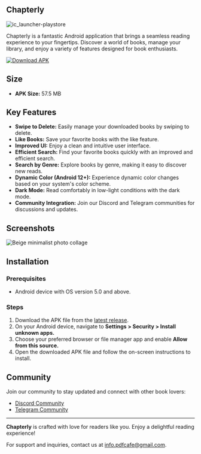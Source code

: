 ## Chapterly

![ic_launcher-playstore](https://github.com/jordan-jakisa/novelly/assets/72340216/1881cd4f-e2c4-473c-97b0-c4c6df9d6bc4)


Chapterly is a fantastic Android application that brings a seamless reading experience to your fingertips. Discover a world of books, manage your library, and enjoy a variety of features designed for book enthusiasts.

[![Download APK](https://upload.wikimedia.org/wikipedia/commons/1/11/Download_apk.png)](https://github.com/jordan-jakisa/novelly/releases/download/v0.0.1-alpha/chapterly-v0.0.1-alpha.apk)


## Size

- **APK Size:** 57.5 MB



## Key Features

- **Swipe to Delete:** Easily manage your downloaded books by swiping to delete.
- **Like Books:** Save your favorite books with the like feature.
- **Improved UI:** Enjoy a clean and intuitive user interface.
- **Efficient Search:** Find your favorite books quickly with an improved and efficient search.
- **Search by Genre:** Explore books by genre, making it easy to discover new reads.
- **Dynamic Color (Android 12+):** Experience dynamic color changes based on your system's color scheme.
- **Dark Mode:** Read comfortably in low-light conditions with the dark mode.
- **Community Integration:** Join our Discord and Telegram communities for discussions and updates.

## Screenshots
![Beige minimalist photo collage](https://github.com/jordan-jakisa/novelly/assets/72340216/1e826123-5a3c-463c-8ddc-7f2b7cdf469e)

## Installation

### Prerequisites

- Android device with OS version 5.0 and above.

### Steps

1. Download the APK file from the [latest release](https://github.com/jordan-jakisa/novelly/releases/download/v0.0.1-alpha/chapterly-v0.0.1-alpha.apk).
2. On your Android device, navigate to **Settings > Security > Install unknown apps.**
3. Choose your preferred browser or file manager app and enable **Allow from this source.**
4. Open the downloaded APK file and follow the on-screen instructions to install.

## Community

Join our community to stay updated and connect with other book lovers:

- [Discord Community](https://discord.gg/J5G48J5h9m)
- [Telegram Community](https://t.me/chapterly_app)

---

**Chapterly** is crafted with love for readers like you. Enjoy a delightful reading experience!

For support and inquiries, contact us at [info.pdfcafe@gmail.com](mailto:info.pdfcafe@gmail.com).
